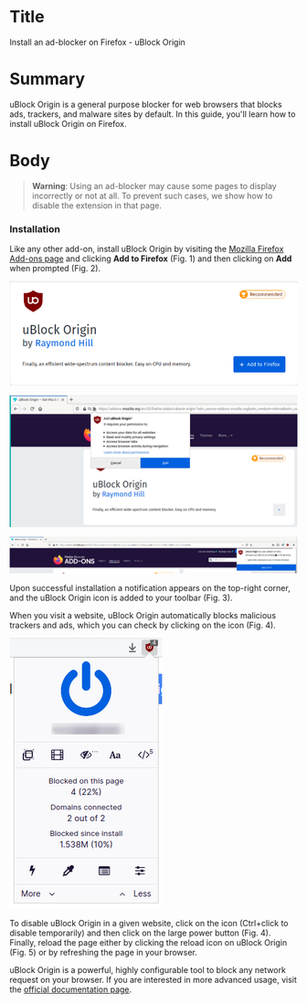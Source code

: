# Title  #
Install an ad-blocker on Firefox - uBlock Origin

# Summary #

<!-- Online tracking and advertisement services are a severe threat to your online -->
<!-- privacy, since they follow you everywhere and collect as much data as they can, -->
<!-- over which you have no control. As such, when browsing the web, it is critical -->
<!-- to block these services from communicating with our browser. -->

uBlock Origin is a general purpose blocker for web browsers that blocks ads, trackers, and malware sites by default. In
this guide, you'll learn how to install uBlock Origin on Firefox.

# Body #

> **Warning**: Using an ad-blocker may cause some pages to display incorrectly or not at all. To prevent such cases, we
> show how to disable the extension in that page.

### Installation ###
Like any other add-on, install uBlock Origin by visiting the [Mozilla Firefox
Add-ons page](https://addons.mozilla.org/en-US/firefox/addon/ublock-origin/) and
clicking **Add to Firefox** (Fig. 1) and then clicking on **Add** when prompted
(Fig. 2).

![Fig. 1: Download uBlock Origin](../images/Firefox/ublock-add.png)

![Fig. 2: Add uBlock Origin to Firefox](../images/Firefox/ublock-prompt.png)

![Fig. 3: Notification of successful installation](../images/Firefox/ublock-notify.png)

Upon successful installation a notification appears on the top-right corner, and
the uBlock Origin icon is added to your toolbar (Fig. 3).

When you visit a website, uBlock Origin automatically blocks malicious trackers and ads, which you can check by clicking
on the icon (Fig. 4).

![Fig. 4: uBlock Origin pop-up interface](../images/Firefox/ublock-test.png)

To disable uBlock Origin in a given website, click on the icon (Ctrl+click to disable temporarily) and then click on the
large power button (Fig. 4). Finally, reload the page either by clicking the reload icon on uBlock Origin (Fig. 5) or by
refreshing the page in your browser.

uBlock Origin is a powerful, highly configurable tool to block any network request on your browser. If you are
interested in more advanced usage, visit the [official documentation page](https://github.com/gorhill/uBlock/wiki).
